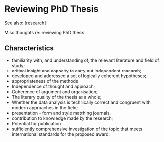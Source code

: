 # Reviewing PhD Thesis

See also: [[research]]

Misc thoughts re: reviewing PhD thesis

## Characteristics

- familiarity with, and understanding of, the relevant literature and field of study; 
- critical insight and capacity to carry out independent research; 
- developed and addressed a set of logically coherent hypotheses; 
- appropriateness of the methods 
- Independence of thought and approach; 
- Coherence of argument and organisation; 
- The literary quality of the thesis as a whole; 
- Whether the data analysis is technically correct and congruent with modern approaches in the field; 
- presentation - form and style matching journals.
- contribution to knowledge made by the research; 
- Potential for publication
- sufficiently comprehensive investigation of the topic that meets international standards for the proposed award. 


[//begin]: # "Autogenerated link references for markdown compatibility"
[research]: research "Research"
[//end]: # "Autogenerated link references"